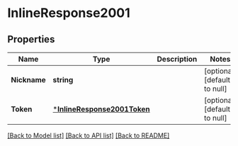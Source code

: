 # InlineResponse2001

## Properties
Name | Type | Description | Notes
------------ | ------------- | ------------- | -------------
**Nickname** | **string** |  | [optional] [default to null]
**Token** | [***InlineResponse2001Token**](inline_response_200_1_token.md) |  | [optional] [default to null]

[[Back to Model list]](../README.md#documentation-for-models) [[Back to API list]](../README.md#documentation-for-api-endpoints) [[Back to README]](../README.md)

